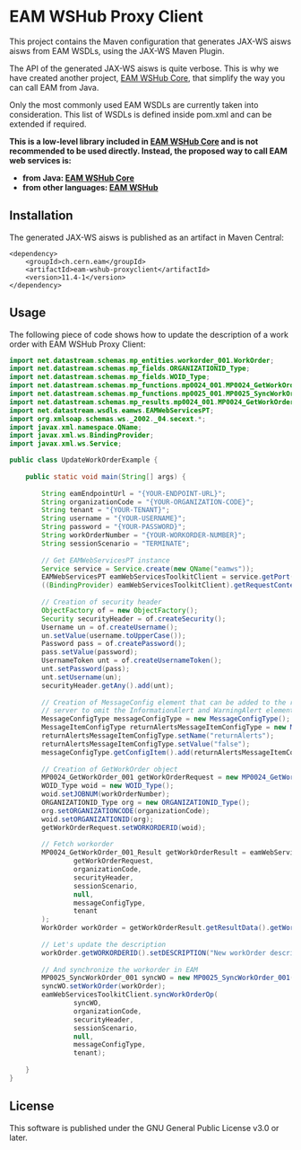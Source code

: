 # EAM WSHub Proxy Client
This project contains the Maven configuration that generates JAX-WS aisws aisws from EAM WSDLs,
using the JAX-WS Maven Plugin.

The API of the generated JAX-WS aisws is quite verbose. This is why we have created another project, 
[EAM WSHub Core](https://github.com/cern-eam/eam-wshub-core), that simplify the way you can call EAM from Java.

Only the most commonly used EAM WSDLs are currently taken into consideration. This list of WSDLs is defined inside pom.xml and can be extended if required.

**This is a low-level library included in [EAM WSHub Core](https://github.com/cern-eam/eam-wshub-core) 
and is not recommended to be used directly. Instead, the proposed way to call EAM web services is:**
 - **from Java: [EAM WSHub Core](https://github.com/cern-eam/eam-wshub-core)**
 - **from other languages: [EAM WSHub](https://github.com/cern-eam/eam-wshub)**

## Installation
The generated JAX-WS aisws is published as an artifact in Maven Central:
```
<dependency>
    <groupId>ch.cern.eam</groupId>
    <artifactId>eam-wshub-proxyclient</artifactId>
    <version>11.4-1</version>
</dependency>
```

## Usage
The following piece of code shows how to update the description of a work order with EAM WSHub Proxy Client:
```java
import net.datastream.schemas.mp_entities.workorder_001.WorkOrder;
import net.datastream.schemas.mp_fields.ORGANIZATIONID_Type;
import net.datastream.schemas.mp_fields.WOID_Type;
import net.datastream.schemas.mp_functions.mp0024_001.MP0024_GetWorkOrder_001;
import net.datastream.schemas.mp_functions.mp0025_001.MP0025_SyncWorkOrder_001;
import net.datastream.schemas.mp_results.mp0024_001.MP0024_GetWorkOrder_001_Result;
import net.datastream.wsdls.eamws.EAMWebServicesPT;
import org.xmlsoap.schemas.ws._2002._04.secext.*;
import javax.xml.namespace.QName;
import javax.xml.ws.BindingProvider;
import javax.xml.ws.Service;

public class UpdateWorkOrderExample {
    
    public static void main(String[] args) {
        
        String eamEndpointUrl = "{YOUR-ENDPOINT-URL}";
        String organizationCode = "{YOUR-ORGANIZATION-CODE}";
        String tenant = "{YOUR-TENANT}";
        String username = "{YOUR-USERNAME}";
        String password = "{YOUR-PASSWORD}";
        String workOrderNumber = "{YOUR-WORKORDER-NUMBER}";
        String sessionScenario = "TERMINATE";
        
        // Get EAMWebServicesPT instance
        Service service = Service.create(new QName("eamws"));
        EAMWebServicesPT eamWebServicesToolkitClient = service.getPort(EAMWebServicesPT.class);
        ((BindingProvider) eamWebServicesToolkitClient).getRequestContext().put(BindingProvider.ENDPOINT_ADDRESS_PROPERTY, eamEndpointUrl);
        
        // Creation of security header
        ObjectFactory of = new ObjectFactory();
        Security securityHeader = of.createSecurity();
        Username un = of.createUsername();
        un.setValue(username.toUpperCase());
        Password pass = of.createPassword();
        pass.setValue(password);
        UsernameToken unt = of.createUsernameToken();
        unt.setPassword(pass);
        unt.setUsername(un);
        securityHeader.getAny().add(unt);
        
        // Creation of MessageConfig element that can be added to the request to tell the
        // server to omit the InformationAlert and WarningAlert elements from the response.
        MessageConfigType messageConfigType = new MessageConfigType();
        MessageItemConfigType returnAlertsMessageItemConfigType = new MessageItemConfigType();
        returnAlertsMessageItemConfigType.setName("returnAlerts");
        returnAlertsMessageItemConfigType.setValue("false");
        messageConfigType.getConfigItem().add(returnAlertsMessageItemConfigType);
        
        // Creation of GetWorkOrder object
        MP0024_GetWorkOrder_001 getWorkOrderRequest = new MP0024_GetWorkOrder_001();
        WOID_Type woid = new WOID_Type();
        woid.setJOBNUM(workOrderNumber);
        ORGANIZATIONID_Type org = new ORGANIZATIONID_Type();
        org.setORGANIZATIONCODE(organizationCode);
        woid.setORGANIZATIONID(org);
        getWorkOrderRequest.setWORKORDERID(woid);
        
        // Fetch workorder
        MP0024_GetWorkOrder_001_Result getWorkOrderResult = eamWebServicesToolkitClient.getWorkOrderOp(
                getWorkOrderRequest,
                organizationCode,
                securityHeader,
                sessionScenario,
                null,
                messageConfigType,
                tenant
        );
        WorkOrder workOrder = getWorkOrderResult.getResultData().getWorkOrder();
        
        // Let's update the description
        workOrder.getWORKORDERID().setDESCRIPTION("New workOrder description");
        
        // And synchronize the workorder in EAM
        MP0025_SyncWorkOrder_001 syncWO = new MP0025_SyncWorkOrder_001();
        syncWO.setWorkOrder(workOrder);
        eamWebServicesToolkitClient.syncWorkOrderOp(
                syncWO,
                organizationCode,
                securityHeader,
                sessionScenario,
                null,
                messageConfigType,
                tenant);
        
    }
}
```

## License
This software is published under the GNU General Public License v3.0 or later.
